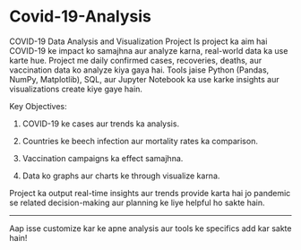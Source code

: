# Covid-19-Analysis
COVID-19 Data Analysis and Visualization Project
Is project ka aim hai COVID-19 ke impact ko samajhna aur analyze karna, real-world data ka use karte hue. Project me daily confirmed cases, recoveries, deaths, aur vaccination data ko analyze kiya gaya hai. Tools jaise Python (Pandas, NumPy, Matplotlib), SQL, aur Jupyter Notebook ka use karke insights aur visualizations create kiye gaye hain.

Key Objectives:

1. COVID-19 ke cases aur trends ka analysis.


2. Countries ke beech infection aur mortality rates ka comparison.


3. Vaccination campaigns ka effect samajhna.


4. Data ko graphs aur charts ke through visualize karna.



Project ka output real-time insights aur trends provide karta hai jo pandemic se related decision-making aur planning ke liye helpful ho sakte hain.


---

Aap isse customize kar ke apne analysis aur tools ke specifics add kar sakte hain!
